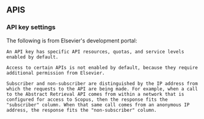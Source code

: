 ## APIS

### API key settings

The following is from Elsevier's development portal:

    An API key has specific API resources, quotas, and service levels enabled by default.

    Access to certain APIs is not enabled by default, because they require additional permission from Elsevier.

    Subscriber and non-subscriber are distinguished by the IP address from which the requests to the API are being made. For example, when a call to the Abstract Retrieval API comes from within a network that is configured for access to Scopus, then the response fits the "subscriber" column. When that same call comes from an anonymous IP address, the response fits the "non-subscriber" column.